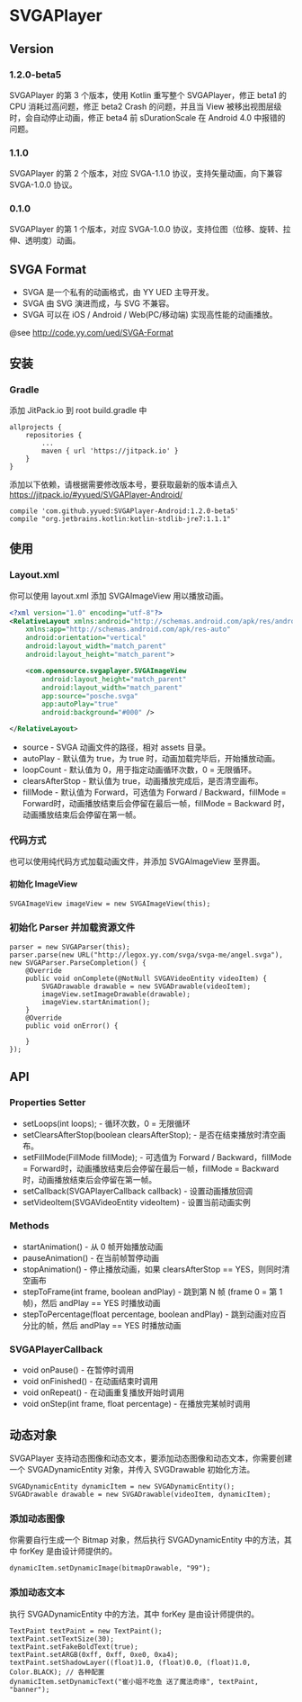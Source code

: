 # SVGAPlayer

## Version

### 1.2.0-beta5

SVGAPlayer 的第 3 个版本，使用 Kotlin 重写整个 SVGAPlayer，修正 beta1 的 CPU 消耗过高问题，修正 beta2 Crash 的问题，并且当 View 被移出视图层级时，会自动停止动画，修正 beta4 前 sDurationScale 在 Android 4.0 中报错的问题。

### 1.1.0

SVGAPlayer 的第 2 个版本，对应 SVGA-1.1.0 协议，支持矢量动画，向下兼容 SVGA-1.0.0 协议。

### 0.1.0

SVGAPlayer 的第 1 个版本，对应 SVGA-1.0.0 协议，支持位图（位移、旋转、拉伸、透明度）动画。

## SVGA Format

* SVGA 是一个私有的动画格式，由 YY UED 主导开发。
* SVGA 由 SVG 演进而成，与 SVG 不兼容。
* SVGA 可以在 iOS / Android / Web(PC/移动端) 实现高性能的动画播放。

@see http://code.yy.com/ued/SVGA-Format

## 安装

### Gradle 

添加 JitPack.io 到 root build.gradle 中
```
allprojects {
    repositories {
        ...
        maven { url 'https://jitpack.io' }
    }
}
```

添加以下依赖，请根据需要修改版本号，要获取最新的版本请点入 https://jitpack.io/#yyued/SVGAPlayer-Android/
```
compile 'com.github.yyued:SVGAPlayer-Android:1.2.0-beta5'
compile "org.jetbrains.kotlin:kotlin-stdlib-jre7:1.1.1"
```

## 使用

### Layout.xml

你可以使用 layout.xml 添加 SVGAImageView 用以播放动画。

```xml
<?xml version="1.0" encoding="utf-8"?>
<RelativeLayout xmlns:android="http://schemas.android.com/apk/res/android"
    xmlns:app="http://schemas.android.com/apk/res-auto"
    android:orientation="vertical"
    android:layout_width="match_parent"
    android:layout_height="match_parent">

    <com.opensource.svgaplayer.SVGAImageView
        android:layout_height="match_parent"
        android:layout_width="match_parent"
        app:source="posche.svga"
        app:autoPlay="true"
        android:background="#000" />

</RelativeLayout>
```

* source - SVGA 动画文件的路径，相对 assets 目录。
* autoPlay - 默认值为 true，为 true 时，动画加载完毕后，开始播放动画。
* loopCount - 默认值为 0，用于指定动画循环次数，0 = 无限循环。
* clearsAfterStop - 默认值为 true，动画播放完成后，是否清空画布。
* fillMode - 默认值为 Forward，可选值为 Forward / Backward，fillMode = Forward时，动画播放结束后会停留在最后一帧，fillMode = Backward 时，动画播放结束后会停留在第一帧。

### 代码方式

也可以使用纯代码方式加载动画文件，并添加 SVGAImageView 至界面。

#### 初始化 ImageView

```
SVGAImageView imageView = new SVGAImageView(this);
```

### 初始化 Parser 并加载资源文件

```
parser = new SVGAParser(this);
parser.parse(new URL("http://legox.yy.com/svga/svga-me/angel.svga"), new SVGAParser.ParseCompletion() {
    @Override
    public void onComplete(@NotNull SVGAVideoEntity videoItem) {
        SVGADrawable drawable = new SVGADrawable(videoItem);
        imageView.setImageDrawable(drawable);
        imageView.startAnimation();
    }
    @Override
    public void onError() {

    }
});
```

## API

### Properties Setter

* setLoops(int loops); - 循环次数，0 = 无限循环
* setClearsAfterStop(boolean clearsAfterStop); - 是否在结束播放时清空画布。
* setFillMode(FillMode fillMode); - 可选值为 Forward / Backward，fillMode = Forward时，动画播放结束后会停留在最后一帧，fillMode = Backward 时，动画播放结束后会停留在第一帧。
* setCallback(SVGAPlayerCallback callback) - 设置动画播放回调
* setVideoItem(SVGAVideoEntity videoItem) - 设置当前动画实例

### Methods
* startAnimation() - 从 0 帧开始播放动画
* pauseAnimation() - 在当前帧暂停动画
* stopAnimation() - 停止播放动画，如果 clearsAfterStop == YES，则同时清空画布
* stepToFrame(int frame, boolean andPlay) - 跳到第 N 帧 (frame 0 = 第 1 帧)，然后 andPlay == YES 时播放动画
* stepToPercentage(float percentage, boolean andPlay) - 跳到动画对应百分比的帧，然后 andPlay == YES 时播放动画

### SVGAPlayerCallback

* void onPause() - 在暂停时调用
* void onFinished() - 在动画结束时调用
* void onRepeat() - 在动画重复播放开始时调用
* void onStep(int frame, float percentage) - 在播放完某帧时调用

## 动态对象

SVGAPlayer 支持动态图像和动态文本，要添加动态图像和动态文本，你需要创建一个 SVGADynamicEntity 对象，并传入 SVGDrawable 初始化方法。

```
SVGADynamicEntity dynamicItem = new SVGADynamicEntity();
SVGADrawable drawable = new SVGADrawable(videoItem, dynamicItem);
```

### 添加动态图像

你需要自行生成一个 Bitmap 对象，然后执行 SVGADynamicEntity 中的方法，其中 forKey 是由设计师提供的。

```
dynamicItem.setDynamicImage(bitmapDrawable, "99");
```

### 添加动态文本

执行 SVGADynamicEntity 中的方法，其中 forKey 是由设计师提供的。

```
TextPaint textPaint = new TextPaint();
textPaint.setTextSize(30);
textPaint.setFakeBoldText(true);
textPaint.setARGB(0xff, 0xff, 0xe0, 0xa4);
textPaint.setShadowLayer((float)1.0, (float)0.0, (float)1.0, Color.BLACK); // 各种配置
dynamicItem.setDynamicText("崔小姐不吃鱼 送了魔法奇缘", textPaint, "banner");
```

